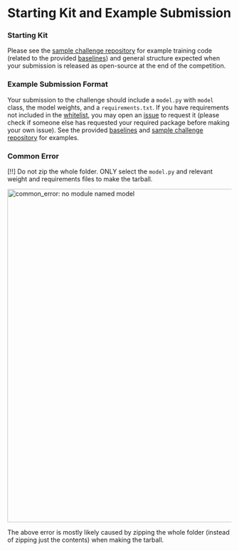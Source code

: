 # Starting Kit and Example Submission

### Starting Kit

Please see the [sample challenge repository](https://github.com/Imageomics/HDR-SMood-Challenge-sample) for example training code (related to the provided [baselines](https://github.com/Imageomics/HDR-SMood-challenge/tree/main/baselines)) and general structure expected when your submission is released as open-source at the end of the competition.

### Example Submission Format

Your submission to the challenge should include a `model.py` with `model` class, the model weights, and a `requirements.txt`. If you have requirements not included in the [whitelist](https://github.com/Imageomics/HDR-SMood-challenge/blob/main/ingestion_program/whitelist.txt), you may open an [issue](https://github.com/Imageomics/HDR-SMood-challenge/issues) to request it (please check if someone else has requested your required package before making your own issue).
See the provided [baselines](https://github.com/Imageomics/HDR-SMood-challenge/tree/main/baselines) and [sample challenge repository](https://github.com/Imageomics/HDR-SMood-Challenge-sample) for examples.

### Common Error

[!!] Do not zip the whole folder. ONLY select the `model.py` and relevant weight and requirements files to make the tarball.

<img src="https://github.com/user-attachments/assets/10b49a84-d42a-42c2-8855-e4b563b28b15" alt="common_error: no module named model" width="750">

The above error is mostly likely caused by zipping the whole folder (instead of zipping just the contents) when making the tarball.
